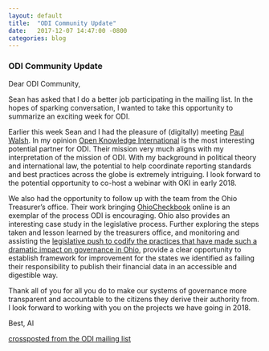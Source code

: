 ```yaml
---
layout: default
title:  "ODI Community Update"
date:   2017-12-07 14:47:00 -0800
categories: blog
---
```

### ODI Community Update

Dear ODI Community,

Sean has asked that I do a better job participating in the mailing list. In the hopes of sparking conversation, I wanted to take this opportunity to summarize an exciting week for ODI.

Earlier this week Sean and I had the pleasure of (digitally) meeting [Paul Walsh](http://okfnlabs.org/members/pwalsh/). In my opinion [Open Knowledge International](https://okfn.org/) is the most interesting potential partner for ODI. Their mission very much aligns with my interpretation of the mission of ODI. With my background in political theory and international law, the potential to help coordinate reporting standards and best practices across the globe is extremely intriguing. I look forward to the potential opportunity to co-host a webinar with OKI in early 2018.

We also had the opportunity to follow up with the team from the Ohio Treasurer’s office. Their work bringing [OhioCheckbook](http://ohiotreasurer.gov/Transparency/Ohios-Online-Checkbook) online is an exemplar of the process ODI is encouraging. Ohio also provides an interesting case study in the legislative process. Further exploring the steps taken and lesson learned by the treasurers office, and monitoring and assisting the [legislative push to codify the practices that have made such a dramatic impact on governance in Ohio](http://www.ohiohouse.gov/mike-duffey/press/dataohio-reintroduced-to-encourage-public-record-data-online), provide a clear opportunity to establish framework for improvement for the states we identified as failing their responsibility to publish their financial data in an accessible and digestible way.

Thank all of you for all you do to make our systems of governance more transparent and accountable to the citizens they derive their authority from. I look forward to working with you on the projects we have going in 2018.

Best,
Al

[crossposted from the ODI mailing list](https://lists.opendatainitiative.io/pipermail/opendatainitiative/2017-December/000021.html)
